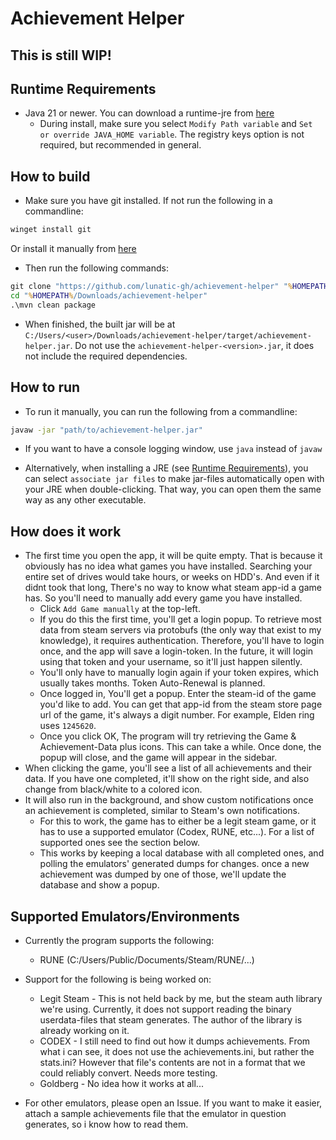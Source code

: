 # Achievement Helper

## This is still WIP!

## Runtime Requirements
- Java 21 or newer. You can download a runtime-jre from [here](https://github.com/adoptium/temurin21-binaries/releases/download/jdk-21.0.8%2B9/OpenJDK21U-jre_x64_windows_hotspot_21.0.8_9.msi)
  - During install, make sure you select `Modify Path variable` and `Set or override JAVA_HOME variable`. The registry keys option is not required, but recommended in general.

## How to build

- Make sure you have git installed. If not run the following in a commandline:
```cmd
winget install git
```
Or install it manually from [here](https://github.com/git-for-windows/git/releases/download/v2.50.1.windows.1/Git-2.50.1-64-bit.exe)
- Then run the following commands:
```cmd
git clone "https://github.com/lunatic-gh/achievement-helper" "%HOMEPATH%/Downloads/achievement-helper"
cd "%HOMEPATH%/Downloads/achievement-helper"
.\mvn clean package
```
- When finished, the built jar will be at `C:/Users/<user>/Downloads/achievement-helper/target/achievement-helper.jar`. Do not use the `achievement-helper-<version>.jar`, it does not include the required dependencies.

## How to run
- To run it manually, you can run the following from a commandline:
 ```cmd
javaw -jar "path/to/achievement-helper.jar"
```
  - If you want to have a console logging window, use `java` instead of `javaw`

- Alternatively, when installing a JRE (see [Runtime Requirements](#runtime-requirements)), you can select `associate jar files` to make jar-files automatically open with your JRE when double-clicking. That way, you can open them the same way as any other executable.

## How does it work
- The first time you open the app, it will be quite empty. That is because it obviously has no idea what games you have installed. Searching your entire set of drives would take hours, or weeks on HDD's. And even if it didnt took that long, There's no way to know what steam app-id a game has. So you'll need to manually add every game you have installed.
  - Click `Add Game manually` at the top-left.
  - If you do this the first time, you'll get a login popup. To retrieve most data from steam servers via protobufs (the only way that exist to my knowledge), it requires authentication. Therefore, you'll have to login once, and the app will save a login-token. In the future, it will login using that token and your username, so it'll just happen silently.
  - You'll only have to manually login again if your token expires, which usually takes months. Token Auto-Renewal is planned.
  - Once logged in, You'll get a popup. Enter the steam-id of the game you'd like to add. You can get that app-id from the steam store page url of the game, it's always a digit number. For example, Elden ring uses `1245620`.
  - Once you click OK, The program will try retrieving the Game & Achievement-Data plus icons. This can take a while. Once done, the popup will close, and the game will appear in the sidebar.
- When clicking the game, you'll see a list of all achievements and their data. If you have one completed, it'll show on the right side, and also change from black/white to a colored icon.
- It will also run in the background, and show custom notifications once an achievement is completed, similar to Steam's own notifications.
  - For this to work, the game has to either be a legit steam game, or it has to use a supported emulator (Codex, RUNE, etc...). For a list of supported ones see the section below.
  - This works by keeping a local database with all completed ones, and polling the emulators' generated dumps for changes. once a new achievement was dumped by one of those, we'll update the database and show a popup.


## Supported Emulators/Environments
- Currently the program supports the following:
  - RUNE (C:/Users/Public/Documents/Steam/RUNE/...)
 
- Support for the following is being worked on:
  - Legit Steam - This is not held back by me, but the steam auth library we're using. Currently, it does not support reading the binary userdata-files that steam generates. The author of the library is already working on it.
  - CODEX - I still need to find out how it dumps achievements. From what i can see, it does not use the achievements.ini, but rather the stats.ini? However that file's contents are not in a format that we could reliably convert. Needs more testing.
  - Goldberg - No idea how it works at all...
 
- For other emulators, please open an Issue. If you want to make it easier, attach a sample achievements file that the emulator in question generates, so i know how to read them.
